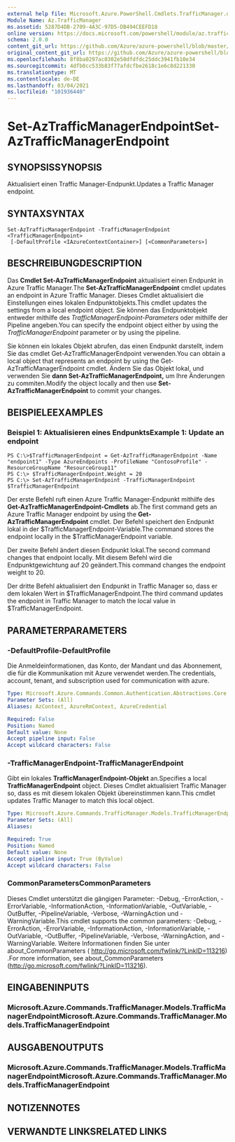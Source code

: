 ```yaml
---
external help file: Microsoft.Azure.PowerShell.Cmdlets.TrafficManager.dll-Help.xml
Module Name: Az.TrafficManager
ms.assetid: 5287D4DB-2709-4A3C-97D5-DB494CEEFD18
online version: https://docs.microsoft.com/powershell/module/az.trafficmanager/set-aztrafficmanagerendpoint
schema: 2.0.0
content_git_url: https://github.com/Azure/azure-powershell/blob/master/src/TrafficManager/TrafficManager/help/Set-AzTrafficManagerEndpoint.md
original_content_git_url: https://github.com/Azure/azure-powershell/blob/master/src/TrafficManager/TrafficManager/help/Set-AzTrafficManagerEndpoint.md
ms.openlocfilehash: 8f8ba0297ac0302e50dfdfdc25ddc3941fb10e34
ms.sourcegitcommit: 4dfb0cc533b83f77afdcfbe2618c1e6c8d221330
ms.translationtype: MT
ms.contentlocale: de-DE
ms.lasthandoff: 03/04/2021
ms.locfileid: "101936440"
---
```

# <span data-ttu-id="6bfa6-101">Set-AzTrafficManagerEndpoint</span><span class="sxs-lookup"><span data-stu-id="6bfa6-101">Set-AzTrafficManagerEndpoint</span></span>

## <span data-ttu-id="6bfa6-102">SYNOPSIS</span><span class="sxs-lookup"><span data-stu-id="6bfa6-102">SYNOPSIS</span></span>
<span data-ttu-id="6bfa6-103">Aktualisiert einen Traffic Manager-Endpunkt.</span><span class="sxs-lookup"><span data-stu-id="6bfa6-103">Updates a Traffic Manager endpoint.</span></span>

## <span data-ttu-id="6bfa6-104">SYNTAX</span><span class="sxs-lookup"><span data-stu-id="6bfa6-104">SYNTAX</span></span>

```
Set-AzTrafficManagerEndpoint -TrafficManagerEndpoint <TrafficManagerEndpoint>
 [-DefaultProfile <IAzureContextContainer>] [<CommonParameters>]
```

## <span data-ttu-id="6bfa6-105">BESCHREIBUNG</span><span class="sxs-lookup"><span data-stu-id="6bfa6-105">DESCRIPTION</span></span>
<span data-ttu-id="6bfa6-106">Das **Cmdlet Set-AzTrafficManagerEndpoint** aktualisiert einen Endpunkt in Azure Traffic Manager.</span><span class="sxs-lookup"><span data-stu-id="6bfa6-106">The **Set-AzTrafficManagerEndpoint** cmdlet updates an endpoint in Azure Traffic Manager.</span></span>
<span data-ttu-id="6bfa6-107">Dieses Cmdlet aktualisiert die Einstellungen eines lokalen Endpunktobjekts.</span><span class="sxs-lookup"><span data-stu-id="6bfa6-107">This cmdlet updates the settings from a local endpoint object.</span></span>
<span data-ttu-id="6bfa6-108">Sie können das Endpunktobjekt entweder mithilfe des *TrafficManagerEndpoint-Parameters* oder mithilfe der Pipeline angeben.</span><span class="sxs-lookup"><span data-stu-id="6bfa6-108">You can specify the endpoint object either by using the *TrafficManagerEndpoint* parameter or by using the pipeline.</span></span>

<span data-ttu-id="6bfa6-109">Sie können ein lokales Objekt abrufen, das einen Endpunkt darstellt, indem Sie das cmdlet Get-AzTrafficManagerEndpoint verwenden.</span><span class="sxs-lookup"><span data-stu-id="6bfa6-109">You can obtain a local object that represents an endpoint by using the Get-AzTrafficManagerEndpoint cmdlet.</span></span>
<span data-ttu-id="6bfa6-110">Ändern Sie das Objekt lokal, und verwenden Sie **dann Set-AzTrafficManagerEndpoint,** um Ihre Änderungen zu commiten.</span><span class="sxs-lookup"><span data-stu-id="6bfa6-110">Modify the object locally and then use **Set-AzTrafficManagerEndpoint** to commit your changes.</span></span>

## <span data-ttu-id="6bfa6-111">BEISPIELE</span><span class="sxs-lookup"><span data-stu-id="6bfa6-111">EXAMPLES</span></span>

### <span data-ttu-id="6bfa6-112">Beispiel 1: Aktualisieren eines Endpunkts</span><span class="sxs-lookup"><span data-stu-id="6bfa6-112">Example 1: Update an endpoint</span></span>
```
PS C:\>$TrafficManagerEndpoint = Get-AzTrafficManagerEndpoint -Name "endpoint1" -Type AzureEndpoints -ProfileName "ContosoProfile" -ResourceGroupName "ResourceGroup11"
PS C:\> $TrafficManagerEndpoint.Weight = 20
PS C:\> Set-AzTrafficManagerEndpoint -TrafficManagerEndpoint $TrafficManagerEndpoint
```

<span data-ttu-id="6bfa6-113">Der erste Befehl ruft einen Azure Traffic Manager-Endpunkt mithilfe des **Get-AzTrafficManagerEndpoint-Cmdlets** ab.</span><span class="sxs-lookup"><span data-stu-id="6bfa6-113">The first command gets an Azure Traffic Manager endpoint by using the **Get-AzTrafficManagerEndpoint** cmdlet.</span></span>
<span data-ttu-id="6bfa6-114">Der Befehl speichert den Endpunkt lokal in der $TrafficManagerEndpoint-Variable.</span><span class="sxs-lookup"><span data-stu-id="6bfa6-114">The command stores the endpoint locally in the $TrafficManagerEndpoint variable.</span></span>

<span data-ttu-id="6bfa6-115">Der zweite Befehl ändert diesen Endpunkt lokal.</span><span class="sxs-lookup"><span data-stu-id="6bfa6-115">The second command changes that endpoint locally.</span></span>
<span data-ttu-id="6bfa6-116">Mit diesem Befehl wird die Endpunktgewichtung auf 20 geändert.</span><span class="sxs-lookup"><span data-stu-id="6bfa6-116">This command changes the endpoint weight to 20.</span></span>

<span data-ttu-id="6bfa6-117">Der dritte Befehl aktualisiert den Endpunkt in Traffic Manager so, dass er dem lokalen Wert in $TrafficManagerEndpoint.</span><span class="sxs-lookup"><span data-stu-id="6bfa6-117">The third command updates the endpoint in Traffic Manager to match the local value in $TrafficManagerEndpoint.</span></span>

## <span data-ttu-id="6bfa6-118">PARAMETER</span><span class="sxs-lookup"><span data-stu-id="6bfa6-118">PARAMETERS</span></span>

### <span data-ttu-id="6bfa6-119">-DefaultProfile</span><span class="sxs-lookup"><span data-stu-id="6bfa6-119">-DefaultProfile</span></span>
<span data-ttu-id="6bfa6-120">Die Anmeldeinformationen, das Konto, der Mandant und das Abonnement, die für die Kommunikation mit Azure verwendet werden.</span><span class="sxs-lookup"><span data-stu-id="6bfa6-120">The credentials, account, tenant, and subscription used for communication with azure.</span></span>

```yaml
Type: Microsoft.Azure.Commands.Common.Authentication.Abstractions.Core.IAzureContextContainer
Parameter Sets: (All)
Aliases: AzContext, AzureRmContext, AzureCredential

Required: False
Position: Named
Default value: None
Accept pipeline input: False
Accept wildcard characters: False
```

### <span data-ttu-id="6bfa6-121">-TrafficManagerEndpoint</span><span class="sxs-lookup"><span data-stu-id="6bfa6-121">-TrafficManagerEndpoint</span></span>
<span data-ttu-id="6bfa6-122">Gibt ein lokales **TrafficManagerEndpoint-Objekt** an.</span><span class="sxs-lookup"><span data-stu-id="6bfa6-122">Specifies a local **TrafficManagerEndpoint** object.</span></span>
<span data-ttu-id="6bfa6-123">Dieses Cmdlet aktualisiert Traffic Manager so, dass es mit diesem lokalen Objekt übereinstimmen kann.</span><span class="sxs-lookup"><span data-stu-id="6bfa6-123">This cmdlet updates Traffic Manager to match this local object.</span></span>

```yaml
Type: Microsoft.Azure.Commands.TrafficManager.Models.TrafficManagerEndpoint
Parameter Sets: (All)
Aliases:

Required: True
Position: Named
Default value: None
Accept pipeline input: True (ByValue)
Accept wildcard characters: False
```

### <span data-ttu-id="6bfa6-124">CommonParameters</span><span class="sxs-lookup"><span data-stu-id="6bfa6-124">CommonParameters</span></span>
<span data-ttu-id="6bfa6-125">Dieses Cmdlet unterstützt die gängigen Parameter: -Debug, -ErrorAction, -ErrorVariable, -InformationAction, -InformationVariable, -OutVariable, -OutBuffer, -PipelineVariable, -Verbose, -WarningAction und -WarningVariable.</span><span class="sxs-lookup"><span data-stu-id="6bfa6-125">This cmdlet supports the common parameters: -Debug, -ErrorAction, -ErrorVariable, -InformationAction, -InformationVariable, -OutVariable, -OutBuffer, -PipelineVariable, -Verbose, -WarningAction, and -WarningVariable.</span></span> <span data-ttu-id="6bfa6-126">Weitere Informationen finden Sie unter about_CommonParameters ( http://go.microsoft.com/fwlink/?LinkID=113216) .</span><span class="sxs-lookup"><span data-stu-id="6bfa6-126">For more information, see about_CommonParameters (http://go.microsoft.com/fwlink/?LinkID=113216).</span></span>

## <span data-ttu-id="6bfa6-127">EINGABEN</span><span class="sxs-lookup"><span data-stu-id="6bfa6-127">INPUTS</span></span>

### <span data-ttu-id="6bfa6-128">Microsoft.Azure.Commands.TrafficManager.Models.TrafficManagerEndpoint</span><span class="sxs-lookup"><span data-stu-id="6bfa6-128">Microsoft.Azure.Commands.TrafficManager.Models.TrafficManagerEndpoint</span></span>

## <span data-ttu-id="6bfa6-129">AUSGABEN</span><span class="sxs-lookup"><span data-stu-id="6bfa6-129">OUTPUTS</span></span>

### <span data-ttu-id="6bfa6-130">Microsoft.Azure.Commands.TrafficManager.Models.TrafficManagerEndpoint</span><span class="sxs-lookup"><span data-stu-id="6bfa6-130">Microsoft.Azure.Commands.TrafficManager.Models.TrafficManagerEndpoint</span></span>

## <span data-ttu-id="6bfa6-131">NOTIZEN</span><span class="sxs-lookup"><span data-stu-id="6bfa6-131">NOTES</span></span>

## <span data-ttu-id="6bfa6-132">VERWANDTE LINKS</span><span class="sxs-lookup"><span data-stu-id="6bfa6-132">RELATED LINKS</span></span>
